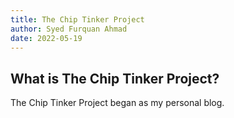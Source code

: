 ```yaml
---
title: The Chip Tinker Project
author: Syed Furquan Ahmad
date: 2022-05-19
---
```


## What is The Chip Tinker Project?

The Chip Tinker Project began as my personal blog.